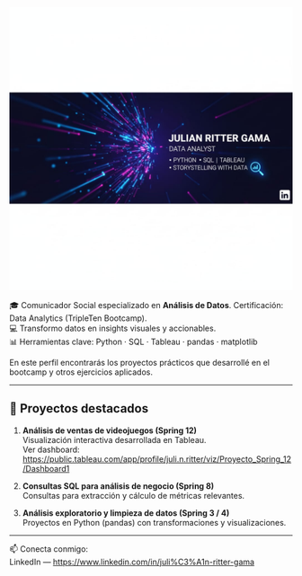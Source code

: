 ​![Banner de Julian Ritter Gama](https://github.com/JRG1988/JRG1988/raw/main/WhatsApp%20Image%202025-10-14%20at%208.58.41%20PM.jpeg)

🎓 Comunicador Social especializado en **Análisis de Datos**. Certificación: Data Analytics (TripleTen Bootcamp).  
💻 Transformo datos en insights visuales y accionables.  
📊 Herramientas clave: Python · SQL · Tableau · pandas · matplotlib

En este perfil encontrarás los proyectos prácticos que desarrollé en el bootcamp y otros ejercicios aplicados.

---

## 🚀 Proyectos destacados

1) **Análisis de ventas de videojuegos (Spring 12)**  
Visualización interactiva desarrollada en Tableau.  
Ver dashboard: https://public.tableau.com/app/profile/juli.n.ritter/viz/Proyecto_Spring_12/Dashboard1

2) **Consultas SQL para análisis de negocio (Spring 8)**  
Consultas para extracción y cálculo de métricas relevantes.

3) **Análisis exploratorio y limpieza de datos (Spring 3 / 4)**  
Proyectos en Python (pandas) con transformaciones y visualizaciones.

---

📫 Conecta conmigo:  
LinkedIn — https://www.linkedin.com/in/juli%C3%A1n-ritter-gama
